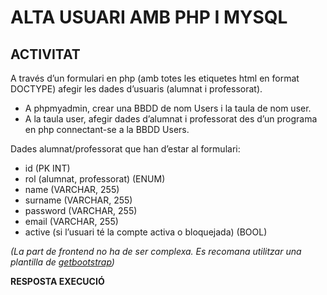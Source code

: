 # ALTA USUARI AMB PHP I MYSQL
## ACTIVITAT
A través d’un formulari en php (amb totes les etiquetes html en format DOCTYPE) afegir les dades d’usuaris (alumnat i professorat).
* A phpmyadmin, crear una BBDD de nom Users i la taula de nom user.
* A la taula user, afegir dades d’alumnat i professorat des d’un programa en php connectant-se a la BBDD Users.


Dades alumnat/professorat que han d’estar al formulari:
- id (PK INT)
- rol (alumnat, professorat) (ENUM)
- name (VARCHAR, 255)
- surname (VARCHAR, 255)
- password (VARCHAR, 255)
- email (VARCHAR, 255)
- active (si l’usuari té la compte activa o bloquejada) (BOOL)

*(La part de frontend no ha de ser complexa. Es recomana utilitzar una plantilla de [getbootstrap](https://getbootstrap.com/docs/5.3/getting-started/introduction/))*

**RESPOSTA EXECUCIÓ**
